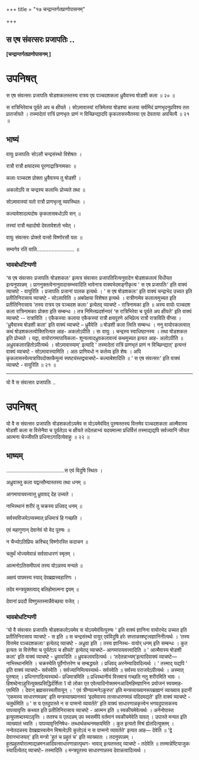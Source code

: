 +++
title = "१७ चन्द्रान्तर्गतप्राणोपासनम्"

+++


## स एष संवत्सरः प्रजापतिः ..

**\[चन्द्रान्तर्गतप्राणोपासनम् \]**

# **उपनिषत्**

स एष संवत्सरः प्रजापतिः षोडशकलस्तस्य रात्रय एव पञ्चदशकला ध्रुवैवास्य षोडशी कला ॥ २० ॥

स रात्रिभिरेवाच पूर्यते अप च क्षीयते । सोऽमावास्यां रात्रिमेतया षोडश्या कलया सर्वमिदं प्राणभृदनुप्रविश्य ततः प्रातर्जायते । तस्मादेतां रात्रिं प्राणभृतः प्राणं न विच्छिन्द्यादपि कृकलासस्यैतस्या एव देवताया अपचित्यै ॥ २१ ॥

## **भाष्यं**

वायुः प्रजापतिः सोऽसौ चन्द्रसंस्थो विशेषतः ।

रात्रौ रात्रौ क्षयादस्य पूरणाद्रात्रिनामकाः ॥

कलाः पञ्चदश प्रोक्ता ध्रुवैवास्य तु षोडशी ।

अकलोऽपि स चन्द्रस्य कलाभिः प्रोच्यते तथा ॥

सोऽमावास्यां यतो रात्रौ प्राणभृत्सु व्यवस्थितः ।

कल्यावेशादल्पदोषः कृकलासबधोऽपि सन् ॥

तस्यां रात्रौ महादोषो देवतावेशतो भवेत् ।

वायुः संवत्सरः प्रोक्तो वत्सो विष्णोरसौ यतः ॥

सम्यगेव रतिं याति......................... ॥

### **भावबोधटिप्पणी**

‘स एष संवत्सरः प्रजापतिः षोडशकलः' इत्यत्र संवत्सरः प्रजापतिरित्यनुवादेन षोडशकलत्वं विधीयत इत्यनुपपन्नम् । प्रागनुक्तत्वेनानुवादासम्भवादिति भावेनात्र वाक्यभेदमङ्गीकृत्य ' स एष प्रजापतिः' इति वाक्यं व्याचष्टे - वायुरिति । प्रजापतिः प्रजानां पालक इत्यर्थः । ' स एष षोडशकलः’ इति वाक्यं चन्द्राभेद उच्यत इति प्रतीतिनिरासाय व्याचष्टे - सोऽसाविति ॥ अबपेक्षया विशेषत इत्यर्थः । रात्रीणामेव कलात्वमुच्यत इति प्रतीतिनिरासाय 'तस्य रात्रय एव पञ्चदश कलाः' इत्येतद् व्याचष्टे - रात्रिनामका इति ॥ अस्य वायोः पञ्चदश कला रात्रिनामकाः प्रोक्ता इति सम्बन्धः । तत्र निमित्तप्रदर्शनपरं ‘स रात्रिभिरेवा च पूर्यते अप क्षीयते' इति वाक्यं व्याचष्टे -- रात्राविति । एकैकस्याः कलाया एकैकस्यां रात्रौ क्षयपूरणे अभिप्रेत्य रात्रौ रात्राविति वीप्सा । 'ध्रुवैवास्य षोडशी कला' इति वाक्यं व्याचष्टे – ध्रुवैवेति ॥ षोडशी कला त्विति सम्बन्धः । ननु वायोरकलत्वात् कथं षोडशकलत्वोक्तिरित्यत आह- अकलोऽपीति । सः वायुः । चन्द्रस्य स्वाधिष्ठानस्य । तथा षोडशकल इति प्रोच्यते । यद्वा, वायोरागमापायिकला- शून्यत्वादध्रुवकलावत्त्वं कथमुच्यत इत्यत आह- अलोऽपीति ॥ अध्रुवकलारहितोऽपीत्यर्थः । सोऽमावास्याम्' इत्यादि ' तस्मादेतां रात्रिं प्राणभृतं प्राणं न विच्छिन्द्यात्' इत्यन्तं वाक्यं व्याचष्टे - सोऽमावास्यामिति । अतः प्राणिवधो न कर्तव्य इति शेषः । अपि कृकलासस्येत्यत्रापिपदोक्तकैमुत्यं स्पष्टयंस्तद्व्याचष्टे– कल्याबेशादिति ॥ ' स एष संवत्सरः' इति वाक्यं व्याचष्टे - वायुरिति ॥ २१ ॥

------------------------------------------------------------------------

यो वै स संवत्सरः प्रजापतिः ..

# **उपनिषत्**

यो वै स संवत्सरः प्रजापतिः षोडशकलोऽयमेव स योऽयमेवंवित् पुरुषस्तस्य वित्तमेव पञ्चदशकला आत्मैवास्य षोडशी कला स वित्तेनैवा च पूर्यतेऽप च क्षीयते तदेतन्नाभ्यं यदयमात्मा प्रधिर्वित्तं तस्माद्यद्यपि सर्वज्यानिं जीयत आत्मना चेज्जीवति प्रधिनाऽगादित्येवाहुः ॥ २२ ॥

## **भाष्यम्**

…………………………………स एवं विदुषि स्थितः ।

अध्रुवास्तु कला यद्वत्सौम्यास्तस्य तथा धनम् ॥

आगमापायवत्त्वात्तु ध्रुवावद् देह उच्यते ।

नाभिस्थानं शरीरं तु चक्रस्य प्रधिवद् धनम् ॥

सर्वस्वविजयेऽप्यस्मात् प्रधिमात्रं हि गच्छति ।

एवं महागुणान् देवानेवं यो वेद पूरुषः ॥

न चैभ्योऽतिप्रियः कश्चिद् विष्णोरस्ति कदाचन ॥

चतुर्थं भोज्यमेवान्नं सर्वसाधारणं स्मृतम् ।

आत्मनोऽतिसमीपत्वं तस्य योऽन्नस्य मन्यते ॥

अक्षयं पापमस्य स्याद् देवब्रह्मस्वहारिणः ।

तदेव मन्त्रयुक्तत्वाद् बलिहोमात्मना द्वयम् ॥

देवानां प्रददौ विष्णुस्तस्मान्नैवेच्छया यजेत् ।

### **भावबोधटिप्पणी**

'यो वै संवत्सरः प्रजापतिः षोडशकलोऽयमेव स योऽयमेवंवित्पुरुषः ' इति वाक्यं ज्ञानिना वायोरभेद उच्यत इति प्रतीतिनिरासाय व्याचष्टे - स इति ॥ स चन्द्रसंस्थो वायुर् एवंविदुषि हरेः सप्तान्नस्रष्टृत्वज्ञानिनीत्यर्थः । ‘तस्य वित्तमेव पञ्चदशकलाः' इत्येतद् व्याचष्टे - अध्रुवा इति । तस्य ज्ञानिस्थ- वायोर् धनम् इति सम्बन्धः । कुत इत्यतः स वित्तेनैवा च पूर्यतेऽप च क्षीयते' इत्येतद् व्याचष्टे– आगमापायवत्त्वादिति ॥ ' आत्मैवास्य षोडशी कला' इति वाक्यं व्याचष्टे - ध्रुवावदिति ॥ ध्रुवकलावदित्यर्थः । ‘तदेतन्नाभ्यम्’इत्यादिवाक्यं व्याचष्टे— नाभिस्थानमिति । चक्रस्येति पूर्वेणोत्तरेण च सम्बद्ध्यते । प्रधिवद् अरनेम्यादिवदित्यर्थः । ' तस्माद् यद्यपि ' इति वाक्यं व्याचष्टे– सर्वस्वेति । सर्वज्यानिमित्यस्यार्थः- सर्वस्वेति ॥ सर्वस्य पराजयेऽपीत्यर्थः । अस्मात् पुरुषात् । प्रधिनागादित्यस्यार्थः- प्रधिमात्रमिति ॥ प्रधिस्थानीयं वित्तमात्रं गच्छति नतु शरीरमिति भावः । हिशब्देनाऽहुरित्युक्तप्रसिद्धिर्दर्शिता 1 यो लोका एत एवेत्यादिनोक्तमनआदिमहिमज्ञानिनः प्रयोजनं स्वयमाह- एवमिति । देवान् ब्रह्मसरस्वतीवायून् । ' एवं त्रीण्यात्मनेऽकुरुत' इति मन्त्रव्याख्यानरूपब्राह्मणं व्याख्याय इदानीं 'एकमस्य साधारणमन्नम्' इति मन्त्रव्याख्यानरूपं ‘इदमेवास्य तत्साधारणमन्नं यदिदमद्यते' इति वाक्यं व्याचष्टे - चतुर्थमिति ॥ ' स य एतदुपास्ते न स पाप्मनो व्यावर्तते' इति वाक्यं साधारणान्नकृत्त्वेन भगवदुपासकस्य पापव्यावृत्तिः कथ्यत इति प्रतीतिनिरासाय व्याचष्टे - आत्मन इति ॥ स्वकीयमेवेत्यर्थः । अनेनोपास्त इत्युपशब्दस्याऽवृत्तिः । ततश्च य एतदन्नम् उप स्वसमीपे वर्तमानं स्वकीयमेवेति यावत् । उपास्ते मन्यत इति व्याख्यातं भवति । पापव्यावृत्तिनिषेध- लब्धार्थकथनमक्षयमिति । कुत इत्यतो मिश्रं ह्येतदित्युक्तम् । नन्वेतदन्नस्य देवब्रह्मस्वत्वेन मिश्रत्वेऽपि कुतोऽयं न स पाप्मनो व्यावर्तते' इत्यत आह— देवेति ॥ 'द्वे देवानभाजयत्' इति मन्त्रो 'हुतं च प्रहुतं च' इति व्याख्यातः । तदनुपपन्नम् । हुतप्रहुतयोरात्माद्यन्नमनआदिवत्साधारणान्नात्पृथग- भावाद् इत्यतस्तद् व्याचष्टे - तदेवेति ॥ तस्मान्नेष्टियाजुकः स्यादित्येतद् व्याचष्टे– तस्मादिति ॥ मन्त्रपूतस्य साधारणान्नस्य देवान्नत्वादित्यर्थः ।


